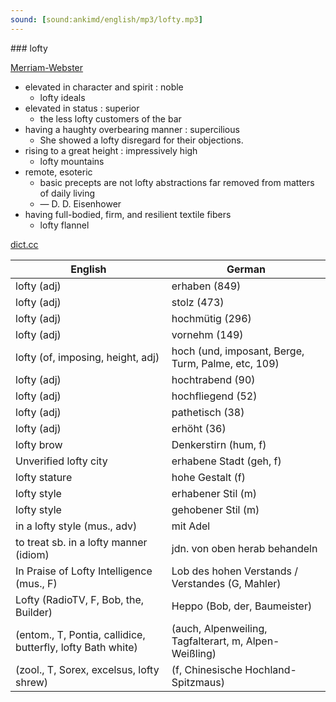 ```yaml
---
sound: [sound:ankimd/english/mp3/lofty.mp3]
---
```


\### lofty

[Merriam-Webster](https://www.merriam-webster.com/dictionary/lofty)

- elevated in character and spirit : noble
    - lofty ideals
- elevated in status : superior
    - the less lofty customers of the bar
- having a haughty overbearing manner : supercilious
    - She showed a lofty disregard for their objections.
- rising to a great height : impressively high
    - lofty mountains
- remote, esoteric
    - basic precepts are not lofty abstractions far removed from matters of daily living
    - — D. D. Eisenhower
- having full-bodied, firm, and resilient textile fibers
    - lofty flannel

[dict.cc](https://www.dict.cc/lofty)

| English        | German       |
| -------------- | ------------ |
| lofty (adj) | erhaben (849) |
| lofty (adj) | stolz (473) |
| lofty (adj) | hochmütig (296) |
| lofty (adj) | vornehm (149) |
| lofty (of, imposing, height, adj) | hoch (und, imposant, Berge, Turm, Palme, etc, 109) |
| lofty (adj) | hochtrabend (90) |
| lofty (adj) | hochfliegend (52) |
| lofty (adj) | pathetisch (38) |
| lofty (adj) | erhöht (36) |
| lofty brow | Denkerstirn (hum, f) |
| Unverified lofty city | erhabene Stadt (geh, f) |
| lofty stature | hohe Gestalt (f) |
| lofty style | erhabener Stil (m) |
| lofty style | gehobener Stil (m) |
| in a lofty style (mus., adv) | mit Adel |
| to treat sb. in a lofty manner (idiom) | jdn. von oben herab behandeln |
| In Praise of Lofty Intelligence (mus., F) | Lob des hohen Verstands / Verstandes (G, Mahler) |
| Lofty (RadioTV, F, Bob, the, Builder) | Heppo (Bob, der, Baumeister) |
|  (entom., T, Pontia, callidice, butterfly, lofty Bath white) |  (auch, Alpenweiling, Tagfalterart, m, Alpen-Weißling) |
|  (zool., T, Sorex, excelsus, lofty shrew) |  (f, Chinesische Hochland-Spitzmaus) |
